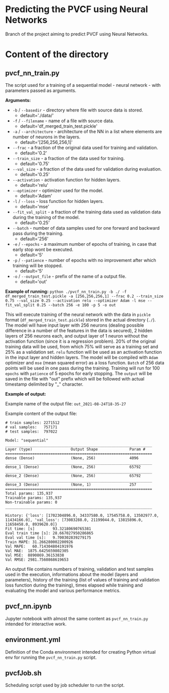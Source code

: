 # Predicting the PVCF using Neural Networks

Branch of the project aiming to predict PVCF using Neural Networks.

# Content of the directory

## pvcf_nn_train.py

The script used for a training of a sequential model - neural network - with parameters passed as arguments.

**Arguments:**
- `-b` / `--basedir` - directory where file with source data is stored.
  - default='./data/'
- `-f` / `--filename` - name of a file with source data.
  - default='df_merged_train_test.pickle'
- `-a` / `--architecture` - architecture of the NN in a list where elements are number of neurons in the layers.
  - default='[256,256,256,1]'
- `--frac` - a fraction of the original data used for training and validation.
  - default='0.2'
- `--train_size` - a fraction of the data used for training.
  - default='0.75'
- `--val_size` - a fraction of the data used for validation during evaluation.
  - default='0.25'
- `--activation` - activation function for hidden layers.
  - default='relu'
- `--optimizer` - optimizer used for the model.
  - default='Adam'
- `-l` / `--loss` - loss function for hidden layers.
  - default='mse'
- `--fit_val_split` - a fraction of the training data used as validation data during the training of the model.
  - default='0.25'
- `--batch` - number of data samples used for one forward and backward pass during the training.
  - default='256'
- `-e` / `--epochs` - a maximum number of epochs of training, in case that early stop wont be executed.
  - default='5'
- `-p` / `--patience` - number of epochs with no improvement after which training will be stopped.
  - default='5'
- `-o` / `--output_file` - prefix of the name of a output file.
  - default='out'

**Example of running:**
`python ./pvcf_nn_train.py -b ./ -f df_merged_train_test.pickle -a [256,256,256,1] --frac 0.2 --train_size 0.75 --val_size 0.25 --activation relu --optimizer Adam -l mse --fit_val_split 0.25 --batch 256 -e 100 -p 5 -o out`

This will execute training of the neural network with the data in `pickle` format (`df_merged_train_test.pickle`) stored in the actual directory (`./`). The model will have input layer with 256 neurons (dealing possible difference in a number of the features in the data is secured), 2 hidden layers of 256 neurons each, and output layer of 1 neuron without the activation function (since it is a regression problem). 20% of the original training data will be used, from which 75% will serve as a training set and 25% as a validation set. `relu` function will be used as an activation function in the input layer and hidden layers. The model will be compiled with `Adam` optimizer and `mse` (mean squared error) as a loss function. `Batch` of 256 data points will be used in one pass during the training. Training will run for 100 `epochs` with `patience` of 5 epochs for early stopping. The `output` will be saved in the file with "out" prefix which will be followed with actual timestamp delimited by "_" character.

**Example of output:**

Example name of the output file: `out_2021-08-24T18-35-27`

Example content of the output file:
```
# train samples: 2271512
# val samples:   757171
# test samples:  797022

Model: "sequential"
_________________________________________________________________
Layer (type)                 Output Shape              Param #   
=================================================================
dense (Dense)                (None, 256)               4096      
_________________________________________________________________
dense_1 (Dense)              (None, 256)               65792     
_________________________________________________________________
dense_2 (Dense)              (None, 256)               65792     
_________________________________________________________________
dense_3 (Dense)              (None, 1)                 257       
=================================================================
Total params: 135,937
Trainable params: 135,937
Non-trainable params: 0
_________________________________________________________________

History: {'loss': [1702304896.0, 34337580.0, 17545758.0, 13502977.0, 11434166.0], 'val_loss': [73083288.0, 21199044.0, 13815896.0, 11658458.0, 8939620.0]}
Fit time: [s]        93.32180690765381
Eval train time [s]: 28.667027950286865
Eval val time [s]:   9.700302839279175
Train MAPE: 31.266280002200926
Val MAPE:   60.714304804191976
Val MAE:  1875.6425659802305
Val MSE:  8890869.36153838
Val RMSE: 2981.7560868619653
```

An output file contains numbers of training, validation and test samples used in the execution, informations about the model (layers and parameters), history of the training (list of values of training and validation loss function during the training), times elapsed while training and evaluating the model and various performance metrics.

## pvcf_nn.ipynb

Jupyter notebook with almost the same content as `pvcf_nn_train.py` intended for interactive work.

## environment.yml

Definition of the Conda environment intended for creating Python virtual env for running the `pvcf_nn_train.py` script.

## pvcfJob.sh

Scheduling script used by job scheduler to run the script.
